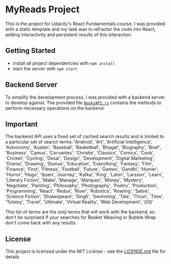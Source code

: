 # MyReads Project

This is the project for Udacity's React Fundamentals course. I was provided with a static template and my task was to refractor the code into React, adding interactivity and persistent results of this interaction.

## Getting Started

* install all project dependencies with `npm install`
* start the server with `npm start`


## Backend Server

To simplify the development process, I was provided with a backend server to develop against. The provided file [`BooksAPI.js`](src/BooksAPI.js) contains the methods to perform necessary operations on the backend.

## Important

The backend API uses a fixed set of cached search results and is limited to a particular set of search terms: 'Android', 'Art', 'Artificial Intelligence', 'Astronomy', 'Austen', 'Baseball', 'Basketball', 'Bhagat', 'Biography', 'Brief', 'Business', 'Camus', 'Cervantes', 'Christie', 'Classics', 'Comics', 'Cook', 'Cricket', 'Cycling', 'Desai', 'Design', 'Development', 'Digital Marketing', 'Drama', 'Drawing', 'Dumas', 'Education', 'Everything', 'Fantasy', 'Film', 'Finance', 'First', 'Fitness', 'Football', 'Future', 'Games', 'Gandhi', 'Homer', 'Horror', 'Hugo', 'Ibsen', 'Journey', 'Kafka', 'King', 'Lahiri', 'Larsson', 'Learn', 'Literary Fiction', 'Make', 'Manage', 'Marquez', 'Money', 'Mystery', 'Negotiate', 'Painting', 'Philosophy', 'Photography', 'Poetry', 'Production', 'Programming', 'React', 'Redux', 'River', 'Robotics', 'Rowling', 'Satire', 'Science Fiction', 'Shakespeare', 'Singh', 'Swimming', 'Tale', 'Thrun', 'Time', 'Tolstoy', 'Travel', 'Ultimate', 'Virtual Reality', 'Web Development', 'iOS'

This list of terms are the _only_ terms that will work with the backend, so don't be surprised if your searches for Basket Weaving or Bubble Wrap don't come back with any results.


## License

This project is licensed under the MIT License - see the [LICENSE.md](LICENSE.md) file for details

